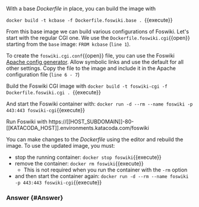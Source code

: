 With a base _Dockerfile_ in place, you can build the image with

`docker build -t kcbase -f Dockerfile.foswiki.base . `{{execute}}

From this base image we can build various configurations of Foswiki. Let's start with the regular CGI one. We use the `Dockerfile.foswiki.cgi`{{open}} starting from the `base` image: `FROM kcbase` (`line 1`).

To create the `foswiki.cgi.conf`{{open}} file, you can use the Foswiki [Apache config generator](https://foswiki.org/Support.ApacheConfigGenerator). Allow symbolic links and use the default for all other settings. Copy the file to the image and include it in the Apache configuration file (`line 6 - 7`)

Build the Foswiki CGI image with `docker build -t foswiki-cgi -f Dockerfile.foswiki.cgi . `{{execute}}

And start the Foswiki container with: `docker run -d --rm --name foswiki -p 443:443 foswiki-cgi`{{execute}}

Run Foswiki with https://[[HOST\_SUBDOMAIN]]-80-[[KATACODA\_HOST]].environments.katacoda.com/foswiki

You can make changes to the _Dockerfile_ using the editor and rebuild the image. To use the updated image, you must:
* stop the running container: `docker stop foswiki`{{execute}}
* remove the container: `docker rm foswiki`{{execute}}
  * This is not required when you run the container with the `-rm` option
* and then start the container again: `docker run -d --rm --name foswiki -p 443:443 foswiki-cgi`{{execute}}

### Answer	{#Answer}